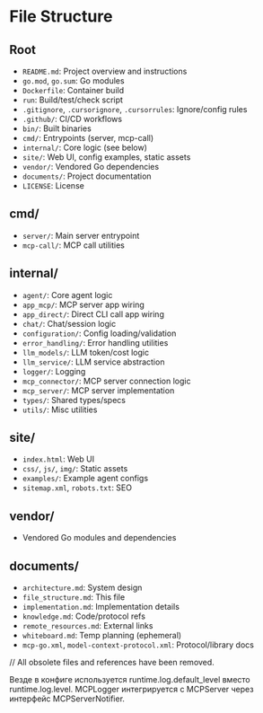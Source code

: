 # File Structure

## Root
- `README.md`: Project overview and instructions
- `go.mod`, `go.sum`: Go modules
- `Dockerfile`: Container build
- `run`: Build/test/check script
- `.gitignore`, `.cursorignore`, `.cursorrules`: Ignore/config rules
- `.github/`: CI/CD workflows
- `bin/`: Built binaries
- `cmd/`: Entrypoints (server, mcp-call)
- `internal/`: Core logic (see below)
- `site/`: Web UI, config examples, static assets
- `vendor/`: Vendored Go dependencies
- `documents/`: Project documentation
- `LICENSE`: License

## cmd/
- `server/`: Main server entrypoint
- `mcp-call/`: MCP call utilities

## internal/
- `agent/`: Core agent logic
- `app_mcp/`: MCP server app wiring
- `app_direct/`: Direct CLI call app wiring
- `chat/`: Chat/session logic
- `configuration/`: Config loading/validation
- `error_handling/`: Error handling utilities
- `llm_models/`: LLM token/cost logic
- `llm_service/`: LLM service abstraction
- `logger/`: Logging
- `mcp_connector/`: MCP server connection logic
- `mcp_server/`: MCP server implementation
- `types/`: Shared types/specs
- `utils/`: Misc utilities

## site/
- `index.html`: Web UI
- `css/`, `js/`, `img/`: Static assets
- `examples/`: Example agent configs
- `sitemap.xml`, `robots.txt`: SEO

## vendor/
- Vendored Go modules and dependencies

## documents/
- `architecture.md`: System design
- `file_structure.md`: This file
- `implementation.md`: Implementation details
- `knowledge.md`: Code/protocol refs
- `remote_resources.md`: External links
- `whiteboard.md`: Temp planning (ephemeral)
- `mcp-go.xml`, `model-context-protocol.xml`: Protocol/library docs

// All obsolete files and references have been removed.

Везде в конфиге используется runtime.log.default_level вместо runtime.log.level.
MCPLogger интегрируется с MCPServer через интерфейс MCPServerNotifier.
